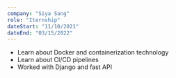 ```yaml
---
company: "Siya Sang"
role: "Iternship"
dateStart: "11/10/2021"
dateEnd: "03/15/2022"
---
```


- Learn about Docker and containerization technology
- Learn about CI/CD pipelines
- Worked with Django and fast API
